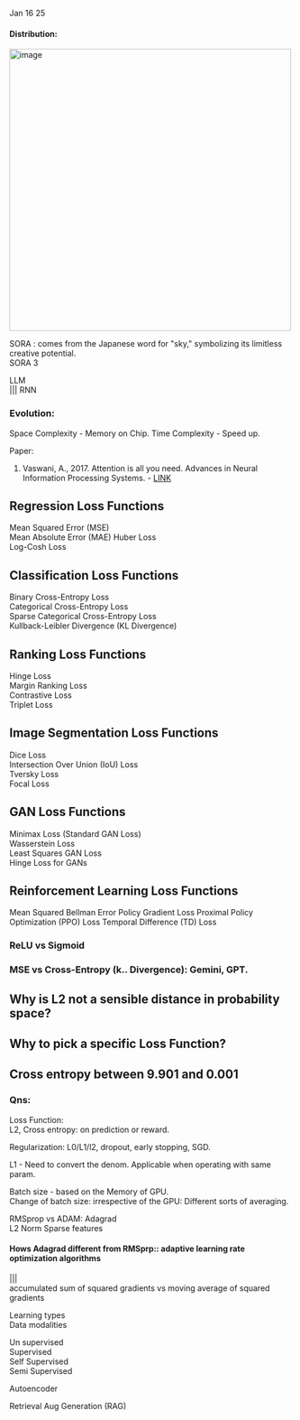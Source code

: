 Jan 16 25  

#### Distribution:   

<img src="https://github.com/user-attachments/assets/11a205f9-2de2-4734-b3fa-d3f40e5fbb47" alt="image" width="500">

SORA : comes from the Japanese word for "sky," symbolizing its limitless creative potential.  
SORA 3  

LLM   
|||
RNN  

### Evolution: 
Space Complexity -  Memory on Chip. 
Time Complexity - Speed up. 

Paper:
1. Vaswani, A., 2017. Attention is all you need. Advances in Neural Information Processing Systems. - [LINK](https://arxiv.org/abs/1706.03762) 

## Regression Loss Functions    
Mean Squared Error (MSE)  
Mean Absolute Error (MAE)
Huber Loss  
Log-Cosh Loss  

## Classification Loss Functions  
Binary Cross-Entropy Loss  
Categorical Cross-Entropy Loss  
Sparse Categorical Cross-Entropy Loss  
Kullback-Leibler Divergence (KL Divergence)  

## Ranking Loss Functions  
Hinge Loss  
Margin Ranking Loss  
Contrastive Loss  
Triplet Loss  

## Image Segmentation Loss Functions
Dice Loss  
Intersection Over Union (IoU) Loss  
Tversky Loss  
Focal Loss  

## GAN Loss Functions  
Minimax Loss (Standard GAN Loss)  
Wasserstein Loss  
Least Squares GAN Loss  
Hinge Loss for GANs  

## Reinforcement Learning Loss Functions
Mean Squared Bellman Error
Policy Gradient Loss
Proximal Policy Optimization (PPO) Loss
Temporal Difference (TD) Loss



### ReLU vs Sigmoid 
### MSE vs Cross-Entropy (k.. Divergence): Gemini, GPT.

## Why is L2 not a sensible distance in probability space? 
## Why to pick a specific Loss Function? 
## Cross entropy between 9.901 and 0.001 

### Qns: 

Loss Function:  
L2, Cross entropy: on prediction or reward.  

Regularization: L0/L1/l2, dropout, early stopping, SGD.  

L1 - Need to convert the denom. Applicable when operating with same param.    

Batch size - based on the Memory of GPU.  
Change of batch size: irrespective of the GPU: Different sorts of averaging.  

RMSprop vs ADAM: 
Adagrad  
L2 Norm 
Sparse features  

#### Hows Adagrad different from RMSprp:: adaptive learning rate optimization algorithms  
|||  
accumulated sum of squared gradients vs moving average of squared gradients   

Learning types   
Data modalities  


Un supervised  
Supervised  
Self Supervised   
Semi Supervised   

Autoencoder   

Retrieval Aug Generation (RAG) 

